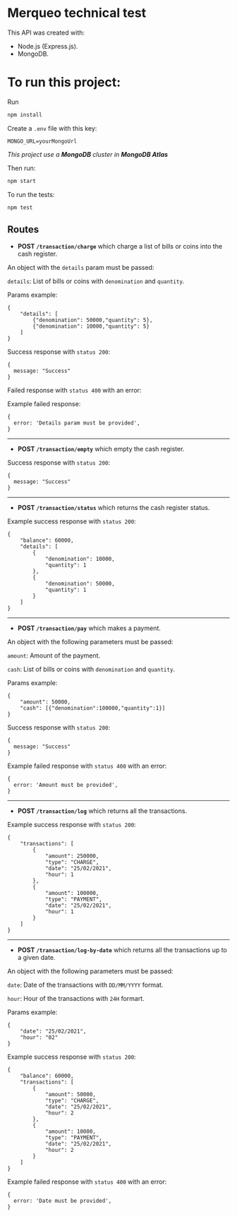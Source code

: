 # Merqueo technical test

This API was created with:
- Node.js (Express.js).
- MongoDB. 

# To run this project:
Run
```sh
npm install
```
Create a `.env` file with this key:
```
MONGO_URL=yourMongoUrl
```
*This project use a **MongoDB** cluster in **MongoDB Atlas***

Then run:
```sh
npm start
```
To run the tests:
```sh
npm test
```

## Routes

- **POST `/transaction/charge`** which charge a list of bills or coins into the cash register.

An object with the `details` param must be passed:

`details`: List of bills or coins with `denomination` and `quantity`.

Params example:
```
{
    "details": [
        {"denomination": 50000,"quantity": 5},
        {"denomination": 10000,"quantity": 5}
    ]
}
```

Success response with `status 200`:

```
{
  message: "Success"
}
```

Failed response with `status 400` with an error:

Example failed response:
```
{
  error: 'Details param must be provided',
}
```

***

- **POST `/transaction/empty`** which empty the cash register.

Success response with `status 200`:

```
{
  message: "Success"
}
```

***

- **POST `/transaction/status`** which returns the cash register status.

Example success response with `status 200`:

```
{
    "balance": 60000,
    "details": [
        {
            "denomination": 10000,
            "quantity": 1
        },
        {
            "denomination": 50000,
            "quantity": 1
        }
    ]
}

```

***

- **POST `/transaction/pay`** which makes a payment.

An object with the following parameters must be passed:

`amount`: Amount of the payment.

`cash`: List of bills or coins with `denomination` and `quantity`.

Params example:
```
{
    "amount": 50000,
    "cash": [{"denomination":100000,"quantity":1}]
}
```

Success response with `status 200`:

```
{
  message: "Success"
}
```

Example failed response with `status 400` with an error:

```
{
  error: 'Amount must be provided',
}
```

***


- **POST `/transaction/log`** which returns all the transactions.

Example success response with `status 200`:

```
{
    "transactions": [
        {
            "amount": 250000,
            "type": "CHARGE",
            "date": "25/02/2021",
            "hour": 1
        },
        {
            "amount": 100000,
            "type": "PAYMENT",
            "date": "25/02/2021",
            "hour": 1
        }
    ]
}

```

***


- **POST `/transaction/log-by-date`** which returns all the transactions up to a given date.

An object with the following parameters must be passed:

`date`: Date of the transactions with `DD/MM/YYYY` format.

`hour`: Hour of the transactions with `24H` formart.

Params example:
```
{
    "date": "25/02/2021",
    "hour": "02"
}
```

Example success response with `status 200`:

```
{
    "balance": 60000,
    "transactions": [
        {
            "amount": 50000,
            "type": "CHARGE",
            "date": "25/02/2021",
            "hour": 2
        },
        {
            "amount": 10000,
            "type": "PAYMENT",
            "date": "25/02/2021",
            "hour": 2
        }
    ]
}

```

Example failed response with `status 400` with an error:

```
{
  error: 'Date must be provided',
}
```
